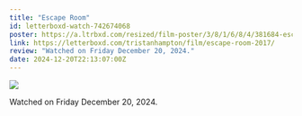 ```yaml
---
title: "Escape Room"
id: letterboxd-watch-742674068
poster: https://a.ltrbxd.com/resized/film-poster/3/8/1/6/8/4/381684-escape-room-0-600-0-900-crop.jpg?v=9b010cc13e
link: https://letterboxd.com/tristanhampton/film/escape-room-2017/
review: "Watched on Friday December 20, 2024."
date: 2024-12-20T22:13:07:00Z
---
```

 <p><img src="https://a.ltrbxd.com/resized/film-poster/3/8/1/6/8/4/381684-escape-room-0-600-0-900-crop.jpg?v=9b010cc13e"/></p> <p>Watched on Friday December 20, 2024.</p>
